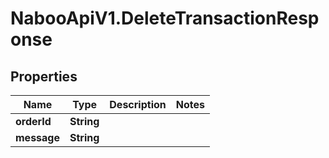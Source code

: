 # NabooApiV1.DeleteTransactionResponse

## Properties

Name | Type | Description | Notes
------------ | ------------- | ------------- | -------------
**orderId** | **String** |  | 
**message** | **String** |  | 


